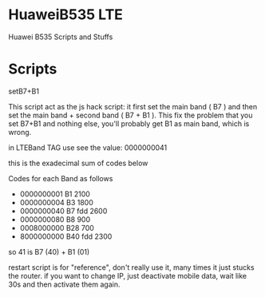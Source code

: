 # HuaweiB535 LTE
Huawei B535 Scripts and Stuffs
# Scripts
setB7+B1

This script act as the js hack script: it first set the main band ( B7 ) and then set the main band + second band ( B7 + B1 ).
This fix the problem that you set B7+B1 and nothing else, you'll probably get B1 as main band, which is wrong.

in LTEBand TAG use see the value: 0000000041

this is the exadecimal sum of codes below

Codes for each Band as follows

- 0000000001 B1 2100
- 0000000004 B3 1800
- 0000000040 B7 fdd 2600
- 0000000080 B8 900
- 0008000000 B28 700
- 8000000000 B40 fdd 2300

so 41 is B7 (40) + B1 (01)

restart script is for "reference", don't really use it, many times it just stucks the router.
if you want to change IP, just deactivate mobile data, wait like 30s and then activate them again.
